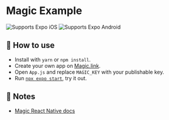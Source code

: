 # Magic Example

<p>
  <!-- iOS -->
  <img alt="Supports Expo iOS" longdesc="Supports Expo iOS" src="https://img.shields.io/badge/iOS-4630EB.svg?style=flat-square&logo=APPLE&labelColor=999999&logoColor=fff" />
  <!-- Android -->
  <img alt="Supports Expo Android" longdesc="Supports Expo Android" src="https://img.shields.io/badge/Android-4630EB.svg?style=flat-square&logo=ANDROID&labelColor=A4C639&logoColor=fff" />
</p>

## 🚀 How to use

- Install with `yarn` or `npm install`.
- Create your own app on [Magic.link](https://magic.link).
- Open `App.js` and replace `MAGIC_KEY` with your publishable key.
- Run [`npx expo start`](https://docs.expo.dev/versions/latest/workflow/expo-cli/), try it out.

## 📝 Notes

- [Magic React Native docs](https://docs.magic.link/client-sdk/react-native)
